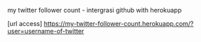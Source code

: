 my twitter follower count - intergrasi github with herokuapp

[url access]
https://my-twitter-follower-count.herokuapp.com/?user=username-of-twitter
